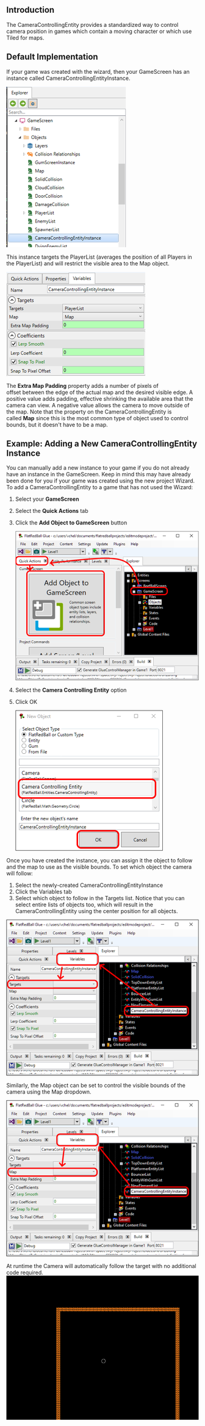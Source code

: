 ## Introduction

The CameraControllingEntity provides a standardized way to control camera position in games which contain a moving character or which use Tiled for maps.

## Default Implementation

If your game was created with the wizard, then your GameScreen has an instance called CameraControllingEntityInstance.

![](/media/2022-02-img_620bf5aba5c04.png)

This instance targets the PlayerList (averages the position of all Players in the PlayerList) and will restrict the visible area to the Map object.

![](/media/2022-02-img_620bf5d1efe32.png)

The **Extra Map Padding** property adds a number of pixels of offset between the edge of the actual map and the desired visible edge. A positive value adds padding, effective shrinking the available area that the camera can view. A negative value allows the camera to move outside of the map. Note that the property on the CameraControllingEntity is called **Map** since this is the most common type of object used to control bounds, but it doesn't have to be a map.

## Example: Adding a New CameraControllingEntity Instance

You can manually add a new instance to your game if you do not already have an instance in the GameScreen. Keep in mind this may have already been done for you if your game was created using the new project Wizard. To add a CameraControllingEntity to a game that has not used the Wizard:

1.  Select your **GameScreen**

2.  Select the **Quick Actions** tab

3.  Click the **Add Object to GameScreen** button

    ![](/media/2021-07-img_60f9bf043445f.png)

4.  Select the **Camera Controlling Entity** option

5.  Click OK

    ![](/media/2021-07-img_60f9bf39e861f.png)

Once you have created the instance, you can assign it the object to follow and the map to use as the visible bounds. To set which object the camera will follow:

1.  Select the newly-created CameraControllingEntityInstance
2.  Click the Variables tab
3.  Select which object to follow in the Targets list. Notice that you can select entire lists of objects too, which will result in the CameraControllingEntity using the center position for all objects.

![](/media/2021-07-img_60f9bfd410148.png)

Similarly, the Map object can be set to control the visible bounds of the camera using the Map dropdown.

![](/media/2021-07-img_60f9c00a8b0c6.png)

At runtime the Camera will automatically follow the target with no additional code required. [![](/media/2021-07-2021_July_22_130201.gif)](/media/2021-07-2021_July_22_130201.gif)
